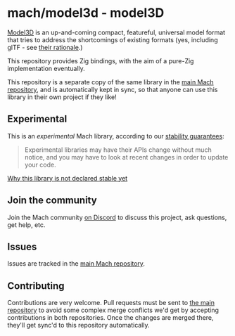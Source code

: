 # mach/model3d - model3D

[Model3D](https://gitlab.com/bztsrc/model3d/) is an up-and-coming compact, featureful, universal model format that tries to address the shortcomings of existing formats (yes, including glTF - see [their rationale](https://gitlab.com/bztsrc/model3d/#rationale).)

This repository provides Zig bindings, with the aim of a pure-Zig implementation eventually.

This repository is a separate copy of the same library in the [main Mach repository](https://github.com/hexops/mach), and is automatically kept in sync, so that anyone can use this library in their own project if they like!

## Experimental

This is an _experimental_ Mach library, according to our [stability guarantees](https://machengine.org/next/docs/libs/):

> Experimental libraries may have their APIs change without much notice, and you may have to look at recent changes in order to update your code.

[Why this library is not declared stable yet](https://machengine.org/next/docs/libs/experimental/#model3d)

## Join the community

Join the Mach community [on Discord](https://discord.gg/XNG3NZgCqp) to discuss this project, ask questions, get help, etc.

## Issues

Issues are tracked in the [main Mach repository](https://github.com/hexops/mach/issues?q=is%3Aissue+is%3Aopen+label%3Amodel3d).

## Contributing

Contributions are very welcome. Pull requests must be sent to [the main repository](https://github.com/hexops/mach/tree/main/libs/model3d) to avoid some complex merge conflicts we'd get by accepting contributions in both repositories. Once the changes are merged there, they'll get sync'd to this repository automatically.
